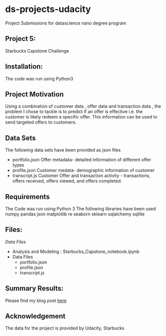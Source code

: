 # ds-projects-udacity
Project Submissions for datascience nano degree program
## Project 5:
Starbucks Capstone Challenge
## Installation:
The code was run using Python3
## Project Motivation
Using a combination of customer data , offer data and transaction data , the problem I chose to tackle is to predict if an offer is effective i.e. the customer is likely redeem a specific offer.
This information can be used to send targeted offers to customers.

## Data Sets
The following data sets have been provided as json files
  - portfolio.json Offer metadata- detailed information of different offer types
  - profile.json Customer medata- demographic information of customer
  - transcript.js Customer Offer and transaction activity - transactions, offers received, offers viewed, and offers completed.
## Requirements
The Code was run using Python 3
The following libraries have been used
numpy
pandas
json
matplotlib
re
seaborn
sklearn
sqlalchemy
sqllite

## Files:
*Data Files*
- Analysis and Modeling : Starbucks_Capstone_notebook.ipynb
- Data Files
  - portfolio.json
  - profile.json
  - transcript.js

## Summary Results:
Please find my blog post [here](https://medium.com/@reshma.alex/effectiveness-of-offers-starbucks-customers-bd8856993c57)

## Acknowledgement
The data for the project is provided by Udacity, Starbucks
